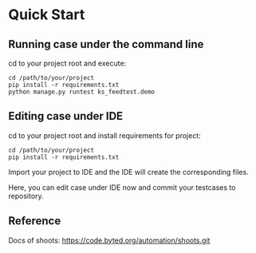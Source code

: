 # Quick Start

## Running case under the command line

cd to your project root and execute:

```shell
cd /path/to/your/project
pip install -r requirements.txt
python manage.py runtest ks_feedtest.demo
```

## Editing case under IDE

cd to your project root and install requirements for project:

```shell
cd /path/to/your/project
pip install -r requirements.txt
```

Import your project to IDE and the IDE will create the corresponding files.

Here, you can edit case under IDE now and commit your testcases to repository.

## Reference

Docs of shoots: https://code.byted.org/automation/shoots.git

